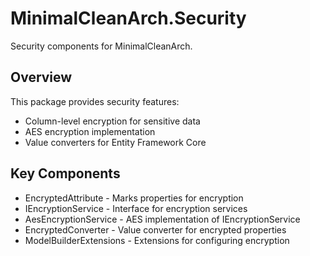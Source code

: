 ﻿# MinimalCleanArch.Security

Security components for MinimalCleanArch.

## Overview

This package provides security features:

- Column-level encryption for sensitive data
- AES encryption implementation
- Value converters for Entity Framework Core

## Key Components

- EncryptedAttribute - Marks properties for encryption
- IEncryptionService - Interface for encryption services
- AesEncryptionService - AES implementation of IEncryptionService
- EncryptedConverter - Value converter for encrypted properties
- ModelBuilderExtensions - Extensions for configuring encryption
